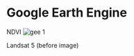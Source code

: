 # Google Earth Engine


NDVI
![gee 1](https://user-images.githubusercontent.com/64560798/137584362-18c143b8-ab6a-4de0-99d3-d21b9d3cdfe1.png)

Landsat 5 (before image)



